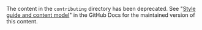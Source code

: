 The content in the `contributing` directory has been deprecated. See "[Style guide and content model](https://docs.github.com/en/contributing/style-guide-and-content-model)" in the GitHub Docs for the maintained version of this content.